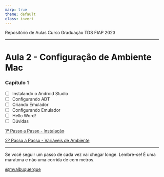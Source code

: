 ```yaml
---
marp: true
theme: default
class: invert
---
```


Repositório de Aulas Curso Graduação TDS FIAP 2023

---

# Aula 2 - Configuração de Ambiente Mac

### Capítulo 1

- [ ] Instalando o Android Studio
- [ ] Configurando ADT
- [ ] Criando Emulador
- [ ] Configurando Emulador
- [ ] Hello Word!
- [ ] Dúvidas

[1º Passo a Passo  - Instalação](/02_Quarta-feira_09_08_2023/02_Configuracao_do_Ambiente_Mac/Instalacao.md)


[2º Passo a Passo - Variáveis de Ambiente](/02_Quarta-feira_09_08_2023/02_Configuracao_do_Ambiente_Mac/VariaveldeAmbienteMacOS.md)

---
Se você seguir um passo de cada vez vai chegar longe. Lembre-se! É uma maratona e não uma corrida de cem metros.

[@mvalbuquerque](http://www.linkedin.com/in/mvalbuquerque)